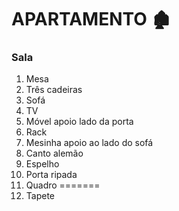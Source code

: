 # APARTAMENTO :derelict_house:

### Sala

1. Mesa
2. Três cadeiras
3. Sofá
4. TV
5. Móvel apoio lado da porta
6. Rack
7. Mesinha apoio ao lado do sofá
8. Canto alemão
9. Espelho
10. Porta ripada
11. Quadro
=======
11. Tapete
